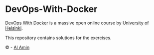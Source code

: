 # DevOps-With-Docker

[DevOps With Docker](https://devopswithdocker.com/) is a massive open online course by [University of Helsinki](https://www.helsinki.fi/en).

This repository contains solutions for the exercises.

© - [Al Amin](https://github.com/al-amin/)
